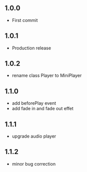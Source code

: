 ## 1.0.0
* First commit
## 1.0.1
* Production release
## 1.0.2
* rename class Player to MiniPlayer
## 1.1.0
* add beforePlay event
* add fade in and fade out effet
## 1.1.1
* upgrade audio player
## 1.1.2
* minor bug correction